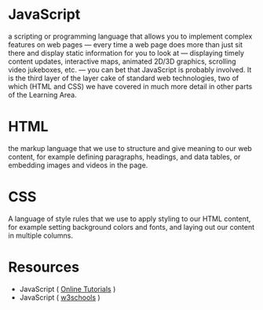 # JavaScript

a scripting or programming language that allows you to implement complex features on
web pages — every time a web page does more than just sit there and display static information for you to look at — displaying
timely content updates, interactive maps, animated 2D/3D graphics, scrolling video jukeboxes, etc. — you can bet that JavaScript 
is probably involved. It is the third layer of the layer cake of standard 
web technologies, two of which (HTML and CSS) we have covered in much more detail in other parts of the Learning Area.

# HTML

the markup language that we use to structure and give meaning to our web content, for example defining 
paragraphs, headings, and data tables, or embedding images and videos in the page.


# CSS

A language of style rules that we use to apply styling to our HTML content, for example 
setting background colors and fonts, and laying out our content in multiple columns.


# Resources

* JavaScript ( [Online Tutorials](https://www.youtube.com/c/OnlineTutorials4Designers) )
* JavaScript ( [w3schools](https://www.w3schools.com/js/default.asp) )

